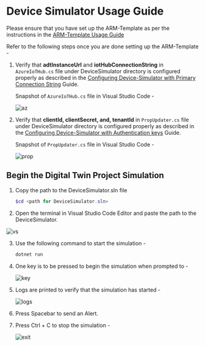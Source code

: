# Device Simulator Usage Guide

Please ensure that you have set up the ARM-Template as per the instructions in the [ARM-Template Usage Guide](https://github.com/hemantjuyal/DigitalTwin/tree/main/Azure/Factory/ARM-Template#arm-template-usage-guide/ "ARM-Template Usage Guide")

Refer to the following steps once you are done setting up the ARM-Template - 

1. Verify that **adtInstanceUrl** and **iotHubConnectionString** in `AzureIoTHub.cs` file under DeviceSimulator directory is configured properly as described in the [Configuring Device-Simulator with Primary Connection String](https://github.com/hemantjuyal/DigitalTwin/tree/main/Azure/Factory/ARM-Template#configure-the-device-simulator-with-primary-connection-string/ "Configuring Device-Simulator Primary Connection String") Guide.

   Snapshot of `AzureIoTHub.cs` file in Visual Studio Code -

   ![az](https://github.com/hemantjuyal/DigitalTwin/assets/94553271/13fa3992-3196-498f-9080-b9dc9264bc75)

3. Verify that **clientId, clientSecret, and, tenantId** in `PropUpdater.cs` file under DeviceSimulator directory is configured properly as described in the [Configuring Device-Simulator with Authentication keys](https://github.com/hemantjuyal/DigitalTwin/tree/main/Azure/Factory/ARM-Template#configure-the-device-simulator-with-authentication-keys/ "Configuring Device-Simulator with Authentication keys") Guide.

   Snapshot of `PropUpdater.cs` file in Visual Studio Code -

   ![prop](https://github.com/hemantjuyal/DigitalTwin/assets/94553271/2b69c80b-8fb8-4105-8df9-cb97b07002ad)

##  Begin the Digital Twin Project Simulation

1. Copy the path to the DeviceSimulator.sln file
   
   ```powershell
   $cd <path for DeviceSimulator.sln>

2. Open the terminal in Visual Studio Code Editor and paste the path to the DeviceSimulator.

![vs](https://github.com/hemantjuyal/DigitalTwin/assets/94553271/4bf9ac92-bb14-47b5-a2bf-fc89e1bdb55a)
   
3. Use the following command to start the simulation - 

   ```powershell
   dotnet run

4. One key is to be pressed to begin the simulation when prompted to -

   ![key](https://github.com/hemantjuyal/DigitalTwin/assets/94553271/c04e6b5d-791c-4b96-85db-0ad46e874dbe)

5. Logs are printed to verify that the simulation has started -

   ![logs](https://github.com/hemantjuyal/DigitalTwin/assets/94553271/89d5e4c6-aee2-4b9c-b459-54e957fd88cf)

6. Press Spacebar to send an Alert.
   
7. Press Ctrl + C to stop the simulation -

   ![exit](https://github.com/hemantjuyal/DigitalTwin/assets/94553271/c4383191-e376-4301-aae3-f8173cf6340d)

